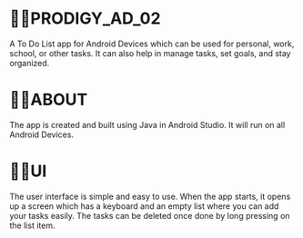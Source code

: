 # ⛓️‍💥PRODIGY_AD_02
A To Do List app for Android Devices which can be used for personal, work, school, or other tasks. It can also help in manage tasks, set goals, and stay organized.

# ⛓️‍💥ABOUT
The app is created and built using Java in Android Studio. It will run on all Android Devices.

# ⛓️‍💥UI
The user interface is simple and easy to use. When the app starts, it opens up a screen which has a keyboard and an empty list where you can add your tasks easily. The tasks can be deleted once done by long pressing on the list item.
